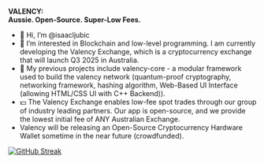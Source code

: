 **VALENCY:** <br>
**Aussie. Open-Source. Super-Low Fees.** <br>

- 👋 Hi, I’m @isaacljubic
- 👀 I’m interested in Blockchain and low-level programming. I am currently developing the Valency Exchange, which is a cryptocurrency exchange that will launch Q3 2025 in Australia. 
- 🌱 My previous projects include valency-core - a modular framework used to build the valency network (quantum-proof cryptography, networking framework, hashing algorithm, Web-Based UI Interface (allowing HTML/CSS UI with C++ Backend)).
- 💵 The Valency Exchange enables low-fee spot trades through our group of industry leading partners. Our app is open-source, and we provide the lowest initial fee of ANY Australian Exchange. <br>
- Valency will be releasing an Open-Source Cryptocurrency Hardware Wallet sometime in the near future (crowdfunded). <br>


[![GitHub Streak](https://streak-stats.demolab.com?user=isaacljubic&theme=dark&border_radius=20)](https://git.io/streak-stats)
